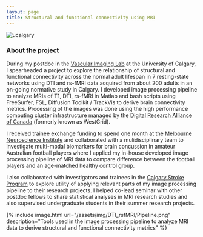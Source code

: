 ```yaml
---
layout: page
title: Structural and functional connectivity using MRI
---
```


![ucalgary]("/assets/img/DTI_rsfMRI/UC-vert-rgb.jpg" "ucalgary")

### About the project
During my postdoc in the [Vascular Imaging Lab](https://cumming.ucalgary.ca/labs/vascular-imaging/vascular-imaging) at the University of Calgary, I spearheaded a project to explore the relationship of structural and functional connectivity across the normal adult lifespan in 7 resting-state networks using DTI and rs-fMRI data acquired from about 200 adults in an on-going normative study in Calgary. I developed image processing pipeline to analyze MRIs of T1, DTI, rs-fMRI in Matlab and bash scripts using FreeSurfer, FSL, Diffusion Toolkit / TrackVis to derive brain connectivity metrics. Processing of the images was done using the high performance computing cluster infrastructure managed by the [Digital Research Alliance of Canada](https://alliancecan.ca/en) (formerly known as WestGrid).

I received trainee exchange funding to spend one month at the [Melbourne Neuroscience Institute](https://research.unimelb.edu.au/strengths/initiatives/interdisciplinary/institutes/former-melbourne-interdisciplinary-research-institutes/melbourne-neuroscience-institute) and collaborated with a mulidisciplinary team to investigate multi-modal biomarkers for brain concussion in amateur Australian football players where I applied my in-house developed image processing pipeline of MRI data to compare difference between the football players and an age-matched healthy control group.

I also collaborated with investigators and trainees in the [Calgary Stroke Program](https://cumming.ucalgary.ca/departments/dcns/programs/the-calgary-stroke-program) to explore utility of applying relevant parts of my image processing pipeline to their research projects. I helped co-lead seminar with other postdoc fellows to share statistical analyses in MRI research studies and also supervised undergraduate students in their summer research projects.

{% include image.html url="/assets/img/DTI_rsfMRI/Pipeline.png" description="Tools used in the image processing pipeline to analyze MRI data to derive structural and functional connectivity metrics" %}
